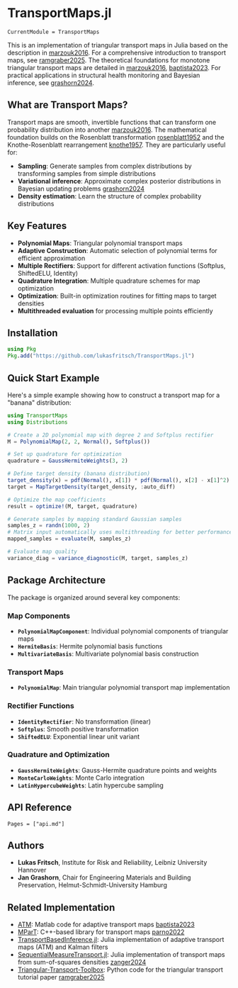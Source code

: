 # TransportMaps.jl

```@meta
CurrentModule = TransportMaps
```

This is an implementation of triangular transport maps in Julia based on the description in [marzouk2016](@cite).
For a comprehensive introduction to transport maps, see [ramgraber2025](@cite). The theoretical foundations for monotone triangular transport maps are detailed in [marzouk2016](@cite), [baptista2023](@cite). For practical applications in structural health monitoring and Bayesian inference, see [grashorn2024](@cite).

## What are Transport Maps?

Transport maps are smooth, invertible functions that can transform one probability distribution into another [marzouk2016](@cite).
The mathematical foundation builds on the Rosenblatt transformation [rosenblatt1952](@cite) and the Knothe-Rosenblatt rearrangement [knothe1957](@cite).
They are particularly useful for:

- **Sampling**: Generate samples from complex distributions by transforming samples from simple distributions
- **Variational inference**: Approximate complex posterior distributions in Bayesian updating problems [grashorn2024](@cite)
- **Density estimation**: Learn the structure of complex probability distributions

## Key Features

- **Polynomial Maps**: Triangular polynomial transport maps
- **Adaptive Construction**: Automatic selection of polynomial terms for efficient approximation
- **Multiple Rectifiers**: Support for different activation functions (Softplus, ShiftedELU, Identity)
- **Quadrature Integration**: Multiple quadrature schemes for map optimization
- **Optimization**: Built-in optimization routines for fitting maps to target densities
- **Multithreaded evaluation** for processing multiple points efficiently

## Installation

```julia
using Pkg
Pkg.add("https://github.com/lukasfritsch/TransportMaps.jl")
```

## Quick Start Example

Here's a simple example showing how to construct a transport map for a "banana" distribution:

```julia
using TransportMaps
using Distributions

# Create a 2D polynomial map with degree 2 and Softplus rectifier
M = PolynomialMap(2, 2, Normal(), Softplus())

# Set up quadrature for optimization
quadrature = GaussHermiteWeights(3, 2)

# Define target density (banana distribution)
target_density(x) = pdf(Normal(), x[1]) * pdf(Normal(), x[2] - x[1]^2)
target = MapTargetDensity(target_density, :auto_diff)

# Optimize the map coefficients
result = optimize!(M, target, quadrature)

# Generate samples by mapping standard Gaussian samples
samples_z = randn(1000, 2)
# Matrix input automatically uses multithreading for better performance
mapped_samples = evaluate(M, samples_z)

# Evaluate map quality
variance_diag = variance_diagnostic(M, target, samples_z)
```

## Package Architecture

The package is organized around several key components:

### Map Components

- **`PolynomialMapComponent`**: Individual polynomial components of triangular maps
- **`HermiteBasis`**: Hermite polynomial basis functions
- **`MultivariateBasis`**: Multivariate polynomial basis construction

### Transport Maps

- **`PolynomialMap`**: Main triangular polynomial transport map implementation

### Rectifier Functions

- **`IdentityRectifier`**: No transformation (linear)
- **`Softplus`**: Smooth positive transformation
- **`ShiftedELU`**: Exponential linear unit variant

### Quadrature and Optimization

- **`GaussHermiteWeights`**: Gauss-Hermite quadrature points and weights
- **`MonteCarloWeights`**: Monte Carlo integration
- **`LatinHypercubeWeights`**: Latin hypercube sampling

## API Reference

```@contents
Pages = ["api.md"]
```

## Authors

- **Lukas Fritsch**, Institute for Risk and Reliability, Leibniz University Hannover
- **Jan Grashorn**, Chair for Engineering Materials and Building Preservation, Helmut-Schmidt-University Hamburg

## Related Implementation

- [ATM](https://github.com/baptistar/ATM): Matlab code for adaptive transport maps [baptista2023](@cite)
- [MParT](https://github.com/MeasureTransport/MParT): C++-based library for transport maps [parno2022](@cite)
- [TransportBasedInference.jl](https://github.com/mleprovost/TransportBasedInference.jl): Julia implementation of adaptive transport maps (ATM) and Kalman filters
- [SequentialMeasureTransport.jl](https://github.com/benjione/SequentialMeasureTransport.jl): Julia implementation of transport maps from sum-of-squares densities [zanger2024](@cite)
- [Triangular-Transport-Toolbox](https://github.com/MaxRamgraber/Triangular-Transport-Toolbox): Python code for the triangular transport tutorial paper [ramgraber2025](@cite)
